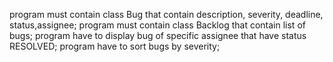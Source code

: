 program must contain class Bug that contain description, severity, deadline, status,assignee;
program must contain class Backlog that contain list of bugs;
program have to display bug of specific assignee that have status RESOLVED;
program have to sort bugs by severity;
